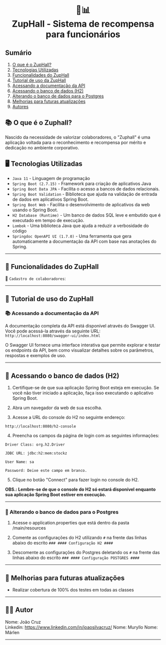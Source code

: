 <h1 align="center">
🥳📊<br>ZupHall - Sistema de recompensa para funcionários
</h1>

## Sumário
1. [O que é o ZupHall?](#-o-que-é-o-zuphall)
2. [Tecnologias Utilizadas](#-tecnologias-utilizadas)
3. [Funcionalidades do ZupHall ](#-funcionalidades-do-zuphall)
4. [Tutorial de uso da ZupHall ](#-tutorial-de-uso-do-zuphall)
5. [Acessando a documentação da API](#-acessando-a-documentação-da-api)
6. [Acessando o banco de dados (H2) ](#-acessando-o-banco-de-dados-h2)
7. [Alterando o banco de dados para o Postgres](#-alterando-o-banco-de-dados-para-o-postgres)
8. [Melhorias para futuras atualizações](#-melhorias-para-futuras-atualizações)
9. [Autores](#-autor)

## 📚 O que é o Zuphall?

Nascido da necessidade de valorizar colaboradores, o "Zuphall" é uma aplicação voltada para o reconhecimento e recompensa por mérito e dedicação no ambiente corporativo.

## 🖥️ Tecnologias Utilizadas

* `Java 11` - Linguagem de programação
* `Spring Boot (2.7.15)` - Framework para criação de aplicativos Java
* `Spring Boot Data JPA` - Facilita o acesso a bancos de dados relacionais.
* `Spring Boot Validation` - Biblioteca que ajuda na validação de entrada de dados em aplicativos Spring Boot.
* `Spring Boot Web` - Facilita o desenvolvimento de aplicativos da web usando o Spring Boot.
* `H2 Database (Runtime)` - Um banco de dados SQL leve e embutido que é executado em tempo de execução.
* `Lombok` - Uma biblioteca Java que ajuda a reduzir a verbosidade do código
* `Springdoc OpenAPI UI (1.7.0)` -  Uma ferramenta que gera automaticamente a documentação da API com base nas anotações do Spring.

---

## 🧩 Funcionalidades do ZupHall

📔 `Cadastro de colaboradores`:


---

## 📃 Tutorial de uso do ZupHall


### 📚 Acessando a documentação da API

A documentação completa da API está disponível através do Swagger UI. Você pode acessá-la através da seguinte URL: `http://localhost:8080/swagger-ui/index.html`

O Swagger UI fornece uma interface interativa que permite explorar e testar os endpoints da API, bem como visualizar detalhes sobre os parâmetros, respostas e exemplos de uso.

---

## 🏦 Acessando o banco de dados (H2)

1. Certifique-se de que sua aplicação Spring Boot esteja em execução. Se você não tiver iniciado a aplicação, faça isso executando o aplicativo Spring Boot.

2. Abra um navegador da web de sua escolha.

3. Acesse a URL do console do H2 no seguinte endereço:

`http://localhost:8080/h2-console`

4. Preencha os campos da página de login com as seguintes informações:

```
Driver Class: org.h2.Driver

JDBC URL: jdbc:h2:mem:stockz 

User Name: sa

Password: Deixe este campo em branco.
```

5. Clique no botão "Connect" para fazer login no console do H2.

**OBS.: Lembre-se de que o console do H2 só estará disponível enquanto sua aplicação Spring Boot estiver em execução.**

---

### 🏦 Alterando o banco de dados para o Postgres

1. Acesse o application.properties que está dentro da pasta /main/resources

2. Comente as configurações do H2 utilizando `#` na frente das linhas abaixo do escrito `### #### Configuração H2 ####`

3. Descomente as configurações do Postgres deletando os `#` na frente das linhas abaixo do escrito `### #### Configuração POSTGRES ####`

---

## 🚧 Melhorias para futuras atualizações

- Realizar cobertura de 100% dos testes em todas as classes

---

## 👨‍💻 Autor

Nome: João Cruz<br>Linkedin: https://www.linkedin.com/in/joaosilvacruz/
Nome: Muryllo
Nome: Márlen


---








